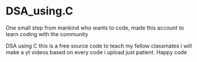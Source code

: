# DSA_using.C
One small step from mankind who wants to code, made this account to learn coding with the community 


DSA using C this is a free source code to 
teach my fellow classmates i will make a 
yt videos based on every code i upload just 
patient.
Happy code
